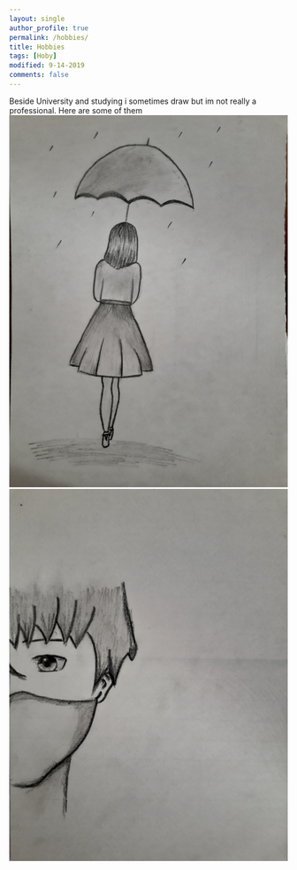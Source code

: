 ```yaml
---
layout: single
author_profile: true
permalink: /hobbies/
title: Hobbies
tags: [Hoby]
modified: 9-14-2019
comments: false
---
```

Beside University and studying i sometimes draw but im not really a professional.
Here are some of them
![alt txt](/assets/images/14.jpg)
![alt txt](/assets/images/15.jpg)





